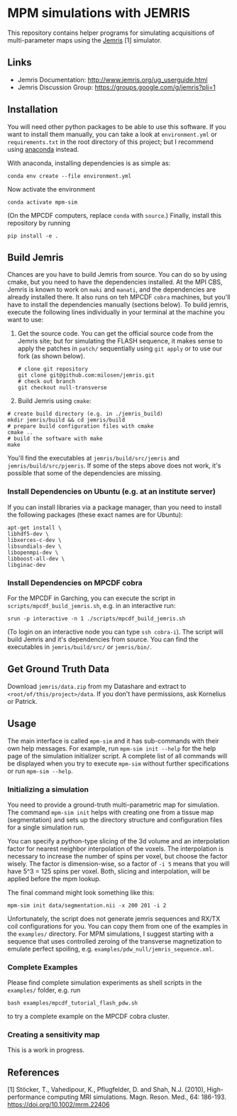 # MPM simulations with JEMRIS
This repository contains helper programs for simulating acquisitions of multi-parameter maps using the [Jemris](https://github.com/JEMRIS/jemris) [1] simulator.

## Links
* Jemris Documentation: http://www.jemris.org/ug_userguide.html
* Jemris Discussion Group: https://groups.google.com/g/jemris?pli=1

## Installation
You will need other python packages to be able to use this software. 
If you want to install them manually, you can take a look at `environment.yml` or `requirements.txt` in the root directory of this project; 
but I recommend using [anaconda](https://docs.conda.io/en/latest/miniconda.html) instead. 

With anaconda, installing dependencies is as simple as:
```shell
conda env create --file environment.yml
```
Now activate the environment
```shell
conda activate mpm-sim
```
(On the MPCDF computers, replace `conda` with `source`.)
Finally, install this repository by running
```shell
pip install -e .
```

## Build Jemris
Chances are you have to build Jemris from source. You can do so by using cmake, but you need to have the dependencies installed. 
At the MPI CBS, Jemris is known to work on `maki` and `manati`, and the dependencies are already installed there. 
It also runs on teh MPCDF `cobra` machines, but you'll have to install the dependencies manually (sections below).
To build jemris, execute the following lines individually in your terminal at the machine you want to use:

1. Get the source code. You can get the official source code from the Jemris site; 
but for simulating the FLASH sequence, it makes sense to apply the patches in `patch/` sequentially 
using `git apply` or to use our fork (as shown below).
    ```shell
    # clone git repository
    git clone git@github.com:milosen/jemris.git
    # check out branch
    git checkout null-transverse
    ```
2. Build Jemris using `cmake`:
```shell
# create build directory (e.g. in ./jemris_build)
mkdir jemris/build && cd jemris/build
# prepare build configuration files with cmake
cmake ..
# build the software with make
make
```
You'll find the executables at `jemris/build/src/jemris` and `jemris/build/src/pjemris`.
If some of the steps above does not work, it's possible that some of the dependencies are missing.

### Install Dependencies on Ubuntu (e.g. at an institute server)
If you can install libraries via a package manager, than you need to install the following packages 
(these exact names are for Ubuntu):
```shell
apt-get install \
libhdf5-dev \
libxerces-c-dev \
libsundials-dev \
libopenmpi-dev \
libboost-all-dev \
libginac-dev 
```

### Install Dependencies on MPCDF cobra
For the MPCDF in Garching, you can execute the script in `scripts/mpcdf_build_jemris.sh`, e.g. in an interactive run: 
```shell
srun -p interactive -n 1 ./scripts/mpcdf_build_jemris.sh
```
(To login on an interactive node you can type `ssh cobra-i`).
The script will build Jemris and it's dependencies from source. 
You can find the executables in `jemris/build/src/` or `jemris/bin/`.

## Get Ground Truth Data
Download `jemris/data.zip` from my Datashare and extract to `<root/of/this/project>/data`. 
If you don't have permissions, ask Kornelius or Patrick.

## Usage
The main interface is called `mpm-sim` and it has sub-commands with their own help messages.
For example, run `mpm-sim init --help` for the help page of the simulation initializer script.
A complete list of all commands will be displayed when you try to execute `mpm-sim` without further specifications or run `mpm-sim --help`.

### Initializing a simulation
You need to provide a ground-truth multi-parametric map for simulation. 
The command `mpm-sim init` helps with creating one from a tissue map (segmentation) and sets up the directory structure 
and configuration files for a single simulation run.

You can specify a python-type slicing of the 3d volume and an interpolation factor for nearest neighbor interpolation of the voxels. 
The interpolation is necessary to increase the number of spins per voxel, but choose the factor wisely. The factor is dimension-wise, so a factor of `-i 5` means that you will have 5^3 = 125 spins per voxel. 
Both, slicing and interpolation, will be applied before the mpm lookup.

The final command might look something like this:
```shell
mpm-sim init data/segmentation.nii -x 200 201 -i 2
```

Unfortunately, the script does not generate jemris sequences and RX/TX coil configurations for you.
You can copy them from one of the examples in the `examples/` directory.
For MPM simulations, I suggest starting with a sequence that uses controlled zeroing of the transverse magnetization 
to emulate perfect spoiling, e.g. `examples/pdw_null/jemris_sequence.xml`.

### Complete Examples
Please find complete simulation experiments as shell scripts in the `examples/` folder, e.g. run
```shell script
bash examples/mpcdf_tutorial_flash_pdw.sh
```
to try a complete example on the MPCDF cobra cluster.

### Creating a sensitivity map
This is a work in progress.

## References
[1] Stöcker, T., Vahedipour, K., Pflugfelder, D. and Shah, N.J. (2010), High-performance computing MRI simulations. Magn. Reson. Med., 64: 186-193. https://doi.org/10.1002/mrm.22406
